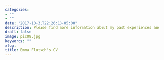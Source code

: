 ```yaml
---
categories:
- ""
- ""
date: "2017-10-31T22:26:13-05:00"
description: Please find more information about my past experiences and education.
draft: false
image: pic08.jpg
keywords: ""
slug: 
title: Emma Flutsch's CV
---
```

